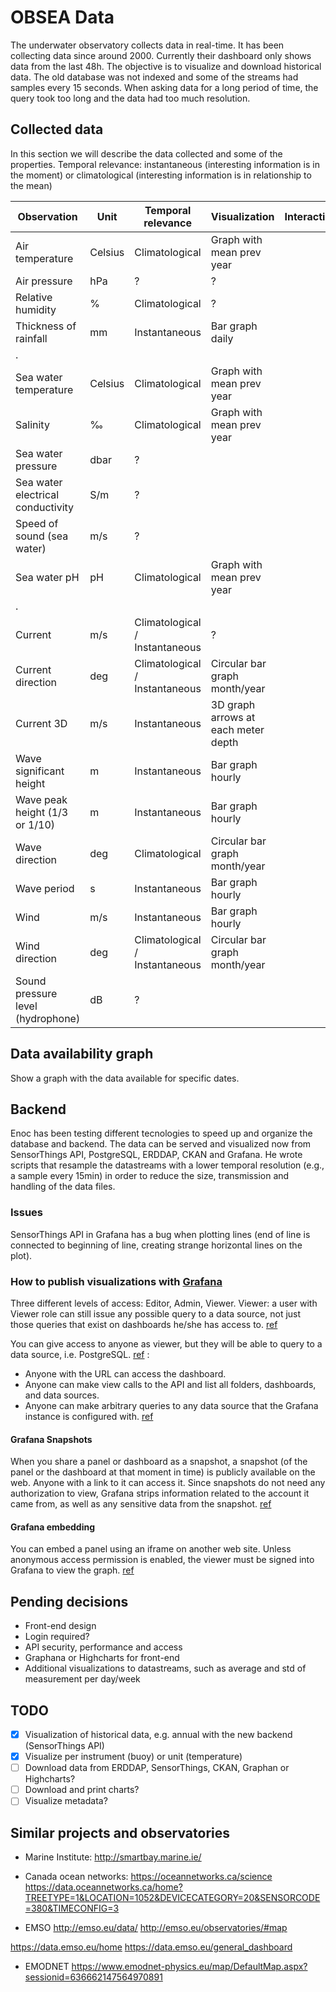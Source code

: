 # OBSEA Data
The underwater observatory collects data in real-time. It has been collecting data since around 2000. Currently their dashboard only shows data from the last 48h. The objective is to visualize and download historical data. The old database was not indexed and some of the streams had samples every 15 seconds. When asking data for a long period of time, the query took too long and the data had too much resolution.

## Collected data
In this section we will describe the data collected and some of the properties. Temporal relevance: instantaneous (interesting information is in the moment) or climatological (interesting information is in relationship to the mean)


| Observation                        | Unit       | Temporal relevance                | Visualization              | Interactions         | Stakeholders |
| ---------------------------------- | ---------- | --------------------------------- | ------------------------- | --------------------- |------------- |
Air temperature                      | Celsius    | Climatological                    | Graph with mean prev year |
Air pressure                          | hPa       |  ?                                | ?
Relative humidity                     | %         |  Climatological                   | ?
Thickness of rainfall                 | mm        |  Instantaneous                    | Bar graph daily
. |
Sea water temperature                | Celsius    | Climatological                    | Graph with mean prev year
Salinity                             | ‰          | Climatological                    | Graph with mean prev year
Sea water pressure                   |  dbar      | ? 
Sea water electrical conductivity     | S/m        | ?
Speed of sound (sea water)            | m/s        |  ?
Sea water pH                          | pH        |  Climatological                   | Graph with mean prev year
. |
Current                               | m/s        |  Climatological / Instantaneous  | ?
Current direction                     | deg        | Climatological / Instantaneous   | Circular bar graph month/year
Current 3D                            | m/s        |  Instantaneous                   | 3D graph arrows at each meter depth
Wave significant height               | m         |  Instantaneous                    | Bar graph hourly
Wave peak height (1/3 or 1/10)        | m         |  Instantaneous                    | Bar graph hourly
Wave direction                       | deg         | Climatological                   | Circular bar graph month/year
Wave period                           | s           | Instantaneous                   | Bar graph hourly
Wind                                  | m/s        | Instantaneous                    | Bar graph hourly
Wind direction                       | deg        |  Climatological / Instantaneous   | Circular bar graph month/year
Sound pressure level (hydrophone)     | dB        |  ?

## Data availability graph
Show a graph with the data available for specific dates.

## Backend
Enoc has been testing different tecnologies to speed up and organize the database and backend. The data can be served and visualized now from SensorThings API, PostgreSQL, ERDDAP, CKAN and Grafana. He wrote scripts that resample the datastreams with a lower temporal resolution (e.g., a sample every 15min) in order to reduce the size, transmission and handling of the data files.

### Issues
SensorThings API in Grafana has a bug when plotting lines (end of line is connected to beginning of line, creating strange horizontal lines on the plot).

### How to publish visualizations with [Grafana](https://grafana.com/)
Three different levels of access: Editor, Admin, Viewer.
Viewer: a user with Viewer role can still issue any possible query to a data source, not just those queries that exist on dashboards he/she has access to. [ref](https://grafana.com/docs/grafana/latest/permissions/)

You can give access to anyone as viewer, but they will be able to query to a data source, i.e. PostgreSQL. [ref](https://grafana.com/docs/grafana/latest/auth/grafana/#anonymous-authentication) :
- Anyone with the URL can access the dashboard.
- Anyone can make view calls to the API and list all folders, dashboards, and data sources.
- Anyone can make arbitrary queries to any data source that the Grafana instance is configured with.
[ref](https://grafana.com/docs/grafana/latest/administration/security/)

#### Grafana Snapshots
When you share a panel or dashboard as a snapshot, a snapshot (of the panel or the dashboard at that moment in time) is publicly available on the web. Anyone with a link to it can access it. Since snapshots do not need any authorization to view, Grafana strips information related to the account it came from, as well as any sensitive data from the snapshot. [ref](https://grafana.com/docs/grafana/latest/sharing/)

#### Grafana embedding
You can embed a panel using an iframe on another web site. Unless anonymous access permission is enabled, the viewer must be signed into Grafana to view the graph. [ref](https://grafana.com/docs/grafana/latest/sharing/share-panel/)



## Pending decisions
- Front-end design
- Login required?
- API security, performance and access
- Graphana or Highcharts for front-end
- Additional visualizations to datastreams, such as average and std of measurement per day/week

## TODO
- [x] Visualization of historical data, e.g. annual with the new backend (SensorThings API)
- [x] Visualize per instrument (buoy) or unit (temperature)
- [ ] Download data from ERDDAP, SensorThings, CKAN, Graphan or Highcharts?
- [ ] Download and print charts?
- [ ] Visualize metadata?

## Similar projects and observatories
- Marine Institute: http://smartbay.marine.ie/

- Canada ocean networks:
https://oceannetworks.ca/science
https://data.oceannetworks.ca/home?TREETYPE=1&LOCATION=1052&DEVICECATEGORY=20&SENSORCODE=380&TIMECONFIG=3


- EMSO
http://emso.eu/data/
http://emso.eu/observatories/#map

https://data.emso.eu/home
https://data.emso.eu/general_dashboard

- EMODNET
https://www.emodnet-physics.eu/map/DefaultMap.aspx?sessionid=636662147564970891
